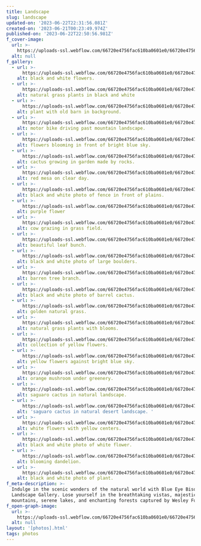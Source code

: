 ```yaml
---
title: Landscape
slug: landscape
updated-on: '2023-06-22T22:31:56.081Z'
created-on: '2023-06-21T00:23:49.974Z'
published-on: '2023-06-22T22:50:56.981Z'
f_cover-image:
  url: >-
    https://uploads-ssl.webflow.com/66720e4756fac610ba0601e0/66720e4756fac610ba060213__Y3C2940%20copy.jpg
  alt: null
f_gallery:
  - url: >-
      https://uploads-ssl.webflow.com/66720e4756fac610ba0601e0/66720e4756fac610ba060227__Y3C2281%20copy.jpg
    alt: black and white flowers.
  - url: >-
      https://uploads-ssl.webflow.com/66720e4756fac610ba0601e0/66720e4756fac610ba060228__Y3C2429%20copy.jpg
    alt: natural grass plants in black and white
  - url: >-
      https://uploads-ssl.webflow.com/66720e4756fac610ba0601e0/66720e4756fac610ba060229__Y3C3239.jpg
    alt: plant with old barn in background.
  - url: >-
      https://uploads-ssl.webflow.com/66720e4756fac610ba0601e0/66720e4756fac610ba06022a__Y3C3695%20color%20copy.jpg
    alt: motor bike driving past mountain landscape.
  - url: >-
      https://uploads-ssl.webflow.com/66720e4756fac610ba0601e0/66720e4756fac610ba060225__Y3C3847%20copy.jpg
    alt: flowers blooming in front of bright blue sky.
  - url: >-
      https://uploads-ssl.webflow.com/66720e4756fac610ba0601e0/66720e4756fac610ba06022b__Y3C3937%20copy.jpg
    alt: cactus growing in garden made by rocks.
  - url: >-
      https://uploads-ssl.webflow.com/66720e4756fac610ba0601e0/66720e4756fac610ba06022c__Y3C3987%20copy.jpg
    alt: red mesa on clear day.
  - url: >-
      https://uploads-ssl.webflow.com/66720e4756fac610ba0601e0/66720e4756fac610ba060226__Y3C4370.jpg
    alt: black and white photo of fence in front of plains.
  - url: >-
      https://uploads-ssl.webflow.com/66720e4756fac610ba0601e0/66720e4756fac610ba060223__Y3C5595.jpg
    alt: purple flower
  - url: >-
      https://uploads-ssl.webflow.com/66720e4756fac610ba0601e0/66720e4756fac610ba060224__Y3C5604.jpg
    alt: cow grazing in grass field.
  - url: >-
      https://uploads-ssl.webflow.com/66720e4756fac610ba0601e0/66720e4756fac610ba060222__Y3C5620.jpg
    alt: beautiful leaf bunch.
  - url: >-
      https://uploads-ssl.webflow.com/66720e4756fac610ba0601e0/66720e4756fac610ba060221_03220020%20copy.jpg
    alt: black and white photo of large boulders.
  - url: >-
      https://uploads-ssl.webflow.com/66720e4756fac610ba0601e0/66720e4756fac610ba06021e_aspen%20buds.jpg
    alt: barren tree branch.
  - url: >-
      https://uploads-ssl.webflow.com/66720e4756fac610ba0601e0/66720e4756fac610ba06021c_barrel%20cactus1.jpg
    alt: black and white photo of barrel cactus.
  - url: >-
      https://uploads-ssl.webflow.com/66720e4756fac610ba0601e0/66720e4756fac610ba06021d_before%20spring%203.jpg
    alt: golden natural grass.
  - url: >-
      https://uploads-ssl.webflow.com/66720e4756fac610ba0601e0/66720e4756fac610ba060215_before%20spring%204.jpg
    alt: natural grass plants with blooms.
  - url: >-
      https://uploads-ssl.webflow.com/66720e4756fac610ba0601e0/66720e4756fac610ba06021a_brittlebrush1.jpg
    alt: collection of yellow flowers.
  - url: >-
      https://uploads-ssl.webflow.com/66720e4756fac610ba0601e0/66720e4756fac610ba060217_brittlebrush2.jpg
    alt: yellow flowers against bright blue sky.
  - url: >-
      https://uploads-ssl.webflow.com/66720e4756fac610ba0601e0/66720e4756fac610ba06021f_red%20mushroom_jemez_9.17.2022.jpg
    alt: orange mushroom under greenery.
  - url: >-
      https://uploads-ssl.webflow.com/66720e4756fac610ba0601e0/66720e4756fac610ba060220_saguaro%202.jpg
    alt: saguaro cactus in natural landscape.
  - url: >-
      https://uploads-ssl.webflow.com/66720e4756fac610ba0601e0/66720e4756fac610ba060219_saguaro%20pano1.jpg
    alt: 'saguaro cactus in natural desert landscape. '
  - url: >-
      https://uploads-ssl.webflow.com/66720e4756fac610ba0601e0/66720e4756fac610ba060216_white%20flower.jpg
    alt: white flowers with yellow centers.
  - url: >-
      https://uploads-ssl.webflow.com/66720e4756fac610ba0601e0/66720e4756fac610ba060218__MG_6199%20copy.jpg
    alt: black and white photo of white flower.
  - url: >-
      https://uploads-ssl.webflow.com/66720e4756fac610ba0601e0/66720e4756fac610ba06021b__MG_6232%20copy.jpg
    alt: blooming dandelion.
  - url: >-
      https://uploads-ssl.webflow.com/66720e4756fac610ba0601e0/66720e4756fac610ba060214__Y3C2271%20copy.jpg
    alt: black and white photo of plant.
f_meta-description: >-
  Indulge in the scenic wonders of the natural world with Blue Eye Bison's
  Landscape Gallery. Lose yourself in the breathtaking vistas, majestic
  mountains, serene lakes, and enchanting forests captured by Wesley Fuller.
f_open-graph-image:
  url: >-
    https://uploads-ssl.webflow.com/66720e4756fac610ba0601e0/66720e4756fac610ba06025f_open-graph-image-4.png
  alt: null
layout: '[photos].html'
tags: photos
---
```



